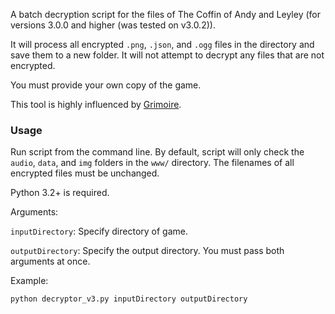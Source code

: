 A batch decryption script for the files of The Coffin of Andy and Leyley (for versions 3.0.0 and higher (was tested on v3.0.2)).

It will process all encrypted `.png`, `.json`, and `.ogg` files in the directory and save them to a new folder. It will not attempt to decrypt any files that are not encrypted.

You must provide your own copy of the game.

This tool is highly influenced by [Grimoire](https://codeberg.org/basil/grimoire).

### Usage

Run script from the command line. By default, script will only check the `audio`, `data`, and `img` folders in the `www/` directory. The filenames of all encrypted files must be unchanged.

Python 3.2+ is required.

Arguments:

`inputDirectory`: Specify directory of game.

`outputDirectory`: Specify the output directory. You must pass both arguments at once.

Example:

```
python decryptor_v3.py inputDirectory outputDirectory
```
